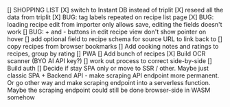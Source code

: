 [] SHOPPING LIST
[X] switch to Instant DB instead of triplit
[X] reseed all the data from triplit
[X] BUG: tag labels repeated on recipe list page
[X] BUG: loading recipe edit from importer only allows save, editing the fields doesn't work
[] BUG: + and - buttons in edit recipe view don't show pointer on hover
[] add optional field to recipe schema for source URL to link back to
[] copy recipes from browser bookmarks
[] Add cooking notes and ratings to recipes, group by rating
[] PWA
[] Add bunch of recipes
[X] Build OCR scanner (BYO AI API key?)
[] work out process to correct side-by-side
[] Build auth
[] Decide if stay SPA only or move to SSR / other. Maybe just classic SPA + Backend API - make scraping API endpoint more permanent. Or go other way and make scraping endpoint into a serverless function. Maybe the scraping endpoint could still be done browser-side in WASM somehow

